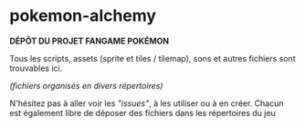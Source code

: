# pokemon-alchemy
**DÉPÔT DU PROJET FANGAME POKÉMON**

Tous les scripts, assets (sprite et tiles / tilemap), sons et autres fichiers sont trouvables ici.

*(fichiers organisés en divers répertoires)*

N'hésitez pas à aller voir les *"issues"*, à les utiliser ou à en créer.
Chacun est également libre de déposer des fichiers dans les répertoires du jeu